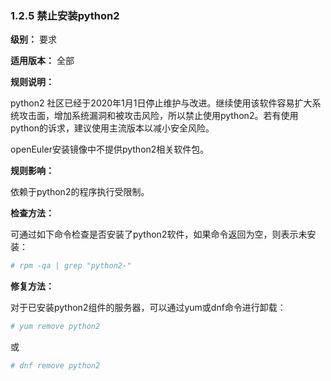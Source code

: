 ### 1.2.5 禁止安装python2

**级别：** 要求

**适用版本：** 全部

**规则说明：** 

python2 社区已经于2020年1月1日停止维护与改进。继续使用该软件容易扩大系统攻击面，增加系统漏洞和被攻击风险，所以禁止使用python2。若有使用python的诉求，建议使用主流版本以减小安全风险。

openEuler安装镜像中不提供python2相关软件包。

**规则影响：**

依赖于python2的程序执行受限制。

**检查方法：**

可通过如下命令检查是否安装了python2软件，如果命令返回为空，则表示未安装：

```bash
# rpm -qa | grep "python2-"
```

**修复方法：** 

对于已安装python2组件的服务器，可以通过yum或dnf命令进行卸载：

```bash
# yum remove python2
```
或
```bash
# dnf remove python2
```
